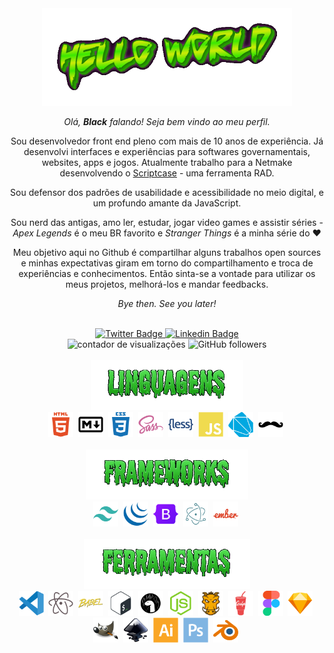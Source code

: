 <div id="aboutMe" align="center">
  <img src="https://github.com/from80s/from80s/blob/main/greetings.gif" alt="hello world" width="400"/>
  
  _Olá, __Black__ falando! Seja bem vindo ao meu perfil._
  
  Sou desenvolvedor front end pleno com mais de 10 anos de experiência. Já desenvolvi interfaces e experiências para softwares governamentais, websites, apps e jogos. Atualmente trabalho para a Netmake desenvolvendo o <a href="https://scriptcase.net/" target="_blank">Scriptcase</a> - uma ferramenta RAD.
  
  Sou defensor dos padrões de usabilidade e acessibilidade no meio digital, e um profundo amante da JavaScript.
  
  Sou nerd das antigas, amo ler, estudar, jogar video games e assistir séries - _Apex Legends_ é o meu BR favorito e _Stranger Things_ é a minha série do :heart:
  
  Meu objetivo aqui no Github é compartilhar alguns trabalhos open sources e minhas expectativas giram em torno do compartilhamento e troca de experiências e conhecimentos. Então sinta-se a vontade para utilizar os meus projetos, melhorá-los e mandar feedbacks.
  
  _Bye then. See you later!_
  
  <br>
  
  <div id="badges" align="center">    
    <a href="https://twitter.com/blackfrom80s" taget="_blank">
      <img src="https://img.shields.io/badge/Twitter-blue?logo=twitter&logoColor=white&style=for-the-badge" alt="Twitter Badge"/>
    </a>
    <a href="https://www.linkedin.com/in/thiago-teles-86192321/" target="_blank">
      <img src="https://img.shields.io/badge/Linkedin-blue?logo=linkedin&logoColor=white&style=for-the-badge" alt="Linkedin Badge"/>
    </a>    
    <br>
    <img src="https://komarev.com/ghpvc/?username=from80s&style=for-the-badge" alt="contador de visualizações"/>
    <img alt="GitHub followers" src="https://img.shields.io/github/followers/from80s?logo=github&style=for-the-badge">
  </div> 
</div>

<div id="languages&tools" align="center">
  <br>
  <img src="https://github.com/from80s/from80s/blob/main/Linguagens-24-06-2022.gif" alt="linguagens" height="80" />  
  <br>
  <img src="https://github.com/from80s/from80s/blob/main/html5-plain-wordmark.svg" alt="html5 logo" height="40" width="auto" />&nbsp;
  <img src="https://github.com/from80s/from80s/blob/main/markdown-original.svg" alt="markdown logo" height="40" width="auto" />&nbsp;
  <img src="https://github.com/from80s/from80s/blob/main/css3-plain-wordmark.svg" alt="css3 logo" height="40" width="auto" />&nbsp;
  <img src="https://github.com/from80s/from80s/blob/main/sass-original.svg" alt="sass logo" height="40" width="auto" />&nbsp;
  <img src="https://github.com/from80s/from80s/blob/main/less-plain-wordmark.svg" alt="less logo" height="40" width="auto" />&nbsp;
  <img src="https://github.com/from80s/from80s/blob/main/javascript-plain.svg" alt="javascript logo" height="40" width="auto" />&nbsp;
  <img src="https://github.com/from80s/from80s/blob/main/dart-plain.svg" alt="dart logo" height="40" width="auto" />&nbsp;
  <img src="https://github.com/from80s/from80s/blob/main/handlebars-original.svg" alt="handlebars logo" height="40" width="auto" />&nbsp;  
  <br>
  <br>    
  <img src="https://github.com/from80s/from80s/blob/main/Frameworks-24-06-2022.gif" alt="frameworks" height="80" />
  <br>  
  <img src="https://github.com/from80s/from80s/blob/main/tailwindcss-plain.svg" alt="tailwind logo" height="40" width="auto" />&nbsp;    
  <img src="https://github.com/from80s/from80s/blob/main/jquery-plain.svg" alt="jquery logo" height="40" width="auto" />&nbsp;
  <img src="https://github.com/from80s/from80s/blob/main/bootstrap-original.svg" alt="bootstrap logo" height="40" width="auto" />&nbsp;
  <img src="https://github.com/from80s/from80s/blob/main/electron-original.svg" alt="electron logo" height="40" width="auto" />&nbsp;
  <img src="https://github.com/from80s/from80s/blob/main/ember-original-wordmark.svg" alt="ember logo" height="40" width="auto" />&nbsp;
  <br>
  <br>  
  <img src="https://github.com/from80s/from80s/blob/main/Ferramentas-24-06-2022.gif" alt="ferramentas" height="80" />
  <br>
  <img src="https://github.com/from80s/from80s/blob/main/vscode-original.svg" alt="vs code logo" height="40" width="auto" />&nbsp;    
  <img src="https://github.com/from80s/from80s/blob/main/atom-original.svg" alt="atom logo" height="40" width="auto" />&nbsp;
  <img src="https://github.com/from80s/from80s/blob/main/babel-original.svg" alt="babel logo" height="40" width="auto" />&nbsp;
  <img src="https://github.com/from80s/from80s/blob/main/bash-original.svg" alt="bash logo" height="40" width="auto" />&nbsp;
  <img src="https://github.com/from80s/from80s/blob/main/denojs-original.svg" alt="deno logo" height="40" width="auto" />&nbsp;  
  <img src="https://github.com/from80s/from80s/blob/main/nodejs-original.svg" alt="node logo" height="40" width="auto" />&nbsp;
  <img src="https://github.com/from80s/from80s/blob/main/grunt-original.svg" alt="grunt logo" height="40" width="auto" />&nbsp;
  <img src="https://github.com/from80s/from80s/blob/main/gulp-plain.svg" alt="gulp logo" height="40" width="auto" />&nbsp;
  <img src="https://github.com/from80s/from80s/blob/main/figma-original.svg" alt="figma logo" height="40" width="auto" />&nbsp;
  <img src="https://github.com/from80s/from80s/blob/main/sketch-original.svg" alt="sketch logo" height="40" width="auto" />&nbsp;    
  <img src="https://github.com/from80s/from80s/blob/main/gimp-original.svg" alt="gimp logo" height="40" width="auto" />&nbsp;
  <img src="https://github.com/from80s/from80s/blob/main/inkscape-original.svg" alt="inkscape logo" height="40" width="auto" />&nbsp;    
  <img src="https://github.com/from80s/from80s/blob/main/illustrator-plain.svg" alt="illustrator logo" height="40" width="auto" />&nbsp;
  <img src="https://github.com/from80s/from80s/blob/main/photoshop-plain.svg" alt="photoshop logo" height="40" width="auto" />&nbsp;
  <img src="https://github.com/from80s/from80s/blob/main/blender-original.svg" alt="blender logo" height="40" width="auto" />&nbsp;  
</div>

<!--<a href="https://app.daily.dev/blackfrom80s"><img src="https://github.com/from80s/from80s/blob/main/devcard.svg" align="right" width="250" alt="Black's Dev Card"/></a>-->

<!--
**from80s/from80s** is a ✨ _special_ ✨ repository because its `README.md` (this file) appears on your GitHub profile.

Here are some ideas to get you started:

- 🔭 I’m currently working on ...
- 🌱 I’m currently learning ...
- 👯 I’m looking to collaborate on ...
- 🤔 I’m looking for help with ...
- 💬 Ask me about ...
- 📫 How to reach me: ...
- 😄 Pronouns: ...
- ⚡ Fun fact: ...
-->
